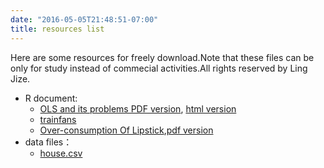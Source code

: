 ```yaml
---
date: "2016-05-05T21:48:51-07:00"
title: resources list
---
```

  Here are some resources for freely download.Note that these files can be only for study instead of commecial activities.All rights reserved by Ling Jize.
  
  + R document:
    - [OLS and its problems PDF version](https://gitee.com/sparkle28/files/raw/master/website/OLS%20pdfver.pdf), [html version](https://sparkle28.gitee.io/prs/2023/03/23/%E5%A4%9A%E5%85%83%E7%BA%BF%E6%80%A7%E5%9B%9E%E5%BD%92%E5%92%8C%E8%BF%9D%E8%83%8C%E5%9F%BA%E6%9C%AC%E5%81%87%E5%AE%9A%E7%9A%84%E9%97%AE%E9%A2%98%E5%A4%9A%E9%87%8D%E5%85%B1%E7%BA%BF%E6%80%A7/)
    - [trainfans](https://sparkle28.gitee.io/trainfans/)
    - [Over-consumption Of Lipstick](https://sparkle28.gitee.io/ocl/),[pdf version](https://gitee.com/sparkle28/files/raw/master/website/ocl_pdfver.pdf)
  + data files：
    - [house.csv](https://gitee.com/sparkle28/files/raw/master/website/house.csv)
